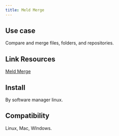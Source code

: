 ```yaml
---
title: Meld Merge
---
```


## Use case
Compare and merge files, folders, and repositories.

## Link Resources
[Meld Merge](https://meldmerge.org/)

## Install
By software manager linux.

## Compatibility
Linux, Mac, WIndows.
